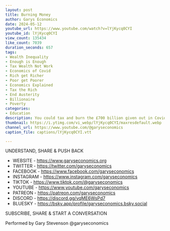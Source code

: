 ```yaml
---
layout: post
title: Burning Money
author: Garys Economics
date: 2024-05-12
youtube_url: https://www.youtube.com/watch?v=lYjKycq0CYI
youtube_id: lYjKycq0CYI
view_count: 135434
like_count: 7039
duration_seconds: 657
tags:
- Wealth Inequality
- Enough is Enough
- Tax Wealth Not Work
- Economics of Covid
- Rich get Richer
- Poor get Poorer
- Economics Explained
- Tax the Rich
- End Austerity
- Billionaire
- Poverty
categories:
- Education
description: You could tax and burn the £700 billion given out in Covid and living standards would improve.
thumbnail: https://i.ytimg.com/vi_webp/lYjKycq0CYI/maxresdefault.webp
channel_url: https://www.youtube.com/@garyseconomics
caption_file: captions/lYjKycq0CYI.vtt

---
```


UNDERSTAND, SHARE & PUSH BACK

- WEBSITE - https://www.garyseconomics.org
- TWITTER  - https://twitter.com/garyseconomics
- FACEBOOK - https://www.facebook.com/garyseconomics
- INSTAGRAM  - https://www.instagram.com/garyseconomics
- TIKTOK - https://www.tiktok.com/@garyseconomics
- YOUTUBE -  https://www.youtube.com/garyseconomics
- PATREON - https://patreon.com/garyseconomics
- DISCORD - https://discord.gg/vqME6WsPd7
- BLUESKY - https://bsky.app/profile/garyseconomics.bsky.social

SUBSCRIBE, SHARE & START A CONVERSATION

Performed by Gary Stevenson
@garyseconomics

